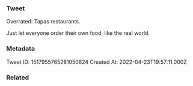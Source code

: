 ### Tweet
Overrated: Tapas restaurants.

Just let everyone order their own food, like the real world.

### Metadata
Tweet ID: 1517955765281050624
Created At: 2022-04-23T19:57:11.000Z

### Related

